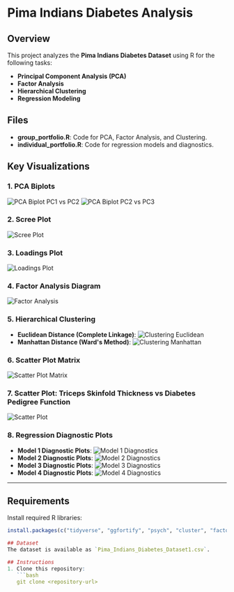 # Pima Indians Diabetes Analysis

## Overview
This project analyzes the **Pima Indians Diabetes Dataset** using R for the following tasks:
- **Principal Component Analysis (PCA)**
- **Factor Analysis**
- **Hierarchical Clustering**
- **Regression Modeling**

## Files
- **group_portfolio.R**: Code for PCA, Factor Analysis, and Clustering.
- **individual_portfolio.R**: Code for regression models and diagnostics.

## Key Visualizations

### 1. PCA Biplots
![PCA Biplot PC1 vs PC2](Rplot.png)
![PCA Biplot PC2 vs PC3](Rplot03.png)

### 2. Scree Plot
![Scree Plot](Rplot01.png)

### 3. Loadings Plot
![Loadings Plot](Rplot02.png)

### 4. Factor Analysis Diagram
![Factor Analysis](Rplot05.png)

### 5. Hierarchical Clustering
- **Euclidean Distance (Complete Linkage)**:
  ![Clustering Euclidean](Rplot06.png)
- **Manhattan Distance (Ward's Method)**:
  ![Clustering Manhattan](Rplot07.png)

### 6. Scatter Plot Matrix
![Scatter Plot Matrix](Rplot08.png)

### 7. Scatter Plot: Triceps Skinfold Thickness vs Diabetes Pedigree Function
![Scatter Plot](Rplot09.png)

### 8. Regression Diagnostic Plots
- **Model 1 Diagnostic Plots**:
  ![Model 1 Diagnostics](Rplot10.png)
- **Model 2 Diagnostic Plots**:
  ![Model 2 Diagnostics](Rplot11.png)
- **Model 3 Diagnostic Plots**:
  ![Model 3 Diagnostics](Rplot12.png)
- **Model 4 Diagnostic Plots**:
  ![Model 4 Diagnostics](Rplot13.png)

---

## Requirements
Install required R libraries:
```R
install.packages(c("tidyverse", "ggfortify", "psych", "cluster", "factoextra", "nFactors", "GGally", "olsrr"))

## Dataset
The dataset is available as `Pima_Indians_Diabetes_Dataset1.csv`.

## Instructions
1. Clone this repository:
   ```bash
   git clone <repository-url>
